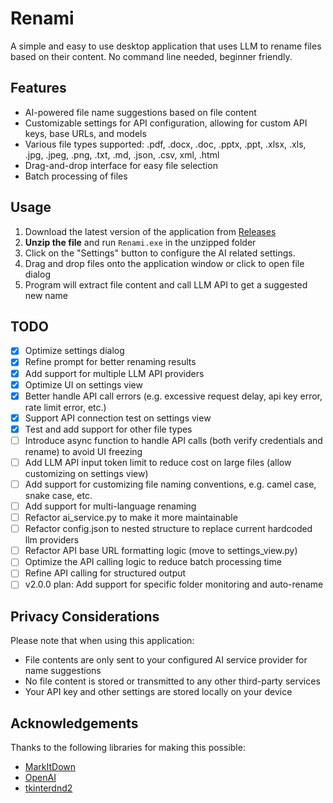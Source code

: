 # Renami

A simple and easy to use desktop application that uses LLM to rename files based on their content. No command line needed, beginner friendly.

## Features

- AI-powered file name suggestions based on file content
- Customizable settings for API configuration, allowing for custom API keys, base URLs, and models
- Various file types supported: .pdf, .docx, .doc, .pptx, .ppt, .xlsx, .xls, .jpg, .jpeg, .png, .txt, .md, .json, .csv, xml, .html
- Drag-and-drop interface for easy file selection
- Batch processing of files

## Usage

1. Download the latest version of the application from [Releases](https://github.com/Circloud/renami/releases)
2. **Unzip the file** and run `Renami.exe` in the unzipped folder
3. Click on the "Settings" button to configure the AI related settings.
4. Drag and drop files onto the application window or click to open file dialog
5. Program will extract file content and call LLM API to get a suggested new name

## TODO

- [x] Optimize settings dialog
- [x] Refine prompt for better renaming results
- [x] Add support for multiple LLM API providers
- [x] Optimize UI on settings view
- [x] Better handle API call errors (e.g. excessive request delay, api key error, rate limit error, etc.)
- [x] Support API connection test on settings view
- [x] Test and add support for other file types
- [ ] Introduce async function to handle API calls (both verify credentials and rename) to avoid UI freezing
- [ ] Add LLM API input token limit to reduce cost on large files (allow customizing on settings view)
- [ ] Add support for customizing file naming conventions, e.g. camel case, snake case, etc.
- [ ] Add support for multi-language renaming
- [ ] Refactor ai_service.py to make it more maintainable
- [ ] Refactor config.json to nested structure to replace current hardcoded llm providers
- [ ] Refactor API base URL formatting logic (move to settings_view.py)
- [ ] Optimize the API calling logic to reduce batch processing time
- [ ] Refine API calling for structured output
- [ ] v2.0.0 plan: Add support for specific folder monitoring and auto-rename

## Privacy Considerations

Please note that when using this application:

- File contents are only sent to your configured AI service provider for name suggestions
- No file content is stored or transmitted to any other third-party services
- Your API key and other settings are stored locally on your device

## Acknowledgements

Thanks to the following libraries for making this possible:

- [MarkItDown](https://github.com/jxnl/markitdown)
- [OpenAI](https://openai.com)
- [tkinterdnd2](https://github.com/paul-musgrave/tkinterdnd2)